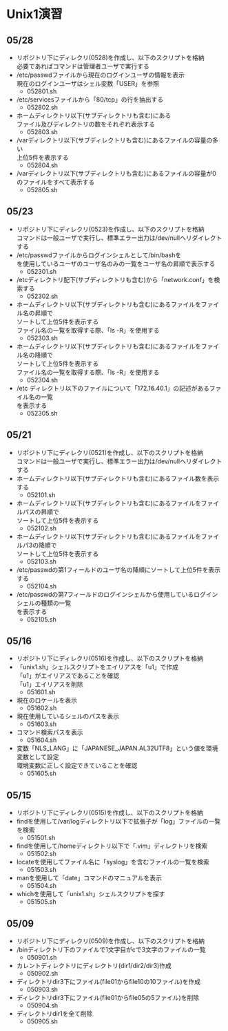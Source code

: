 # Unix1演習

## 05/28

- リポジトリ下にディレクリ(0528)を作成し、以下のスクリプトを格納  
必要であればコマンドは管理者ユーザで実行する
- /etc/passwdファイルから現在のログインユーザの情報を表示  
現在のログインユーザはシェル変数「USER」を参照
    - 052801.sh
- /etc/servicesファイルから「80/tcp」の行を抽出する
    - 052802.sh
- ホームディレクトリ以下(サブディレクトリも含む)にある  
ファイル及びディレクトリの数をそれぞれ表示する
    - 052803.sh
- /varディレクトリ以下(サブディレクトリも含む)にあるファイルの容量の多い  
上位5件を表示する
    - 052804.sh
- /varディレクトリ以下(サブディレクトリも含む)にあるファイルの容量が0  
のファイルをすべて表示する
    - 052805.sh

## 05/23

- リポジトリ下にディレクリ(0523)を作成し、以下のスクリプトを格納  
コマンドは一般ユーザで実行し、標準エラー出力は/dev/nullへリダイレクトする
- /etc/passwdファイルからログインシェルとして/bin/bashを  
を使用しているユーザのユーザ名のみの一覧をユーザ名の昇順で表示する
    - 052301.sh
- /etcディレクトリ配下(サブディレクトリも含む)から「network.conf」を検索する
    - 052302.sh
- ホームディレクトリ以下(サブディレクトリも含む)にあるファイルをファイル名の昇順で  
ソートして上位5件を表示する  
ファイル名の一覧を取得する際、「ls -R」を使用する
    - 052303.sh
- ホームディレクトリ以下(サブディレクトリも含む)にあるファイルをファイル名の降順で  
ソートして上位5件を表示する  
ファイル名の一覧を取得する際、「ls -R」を使用する
    - 052304.sh
- /etc ディレクトリ以下のファイルについて「172.16.40.1」の記述があるファイル名の一覧  
を表示する
    - 052305.sh


## 05/21

- リポジトリ下にディレクリ(0521)を作成し、以下のスクリプトを格納  
コマンドは一般ユーザで実行し、標準エラー出力は/dev/nullへリダイレクトする
- ホームディレクトリ以下(サブディレクトリも含む)にあるファイル数を表示する
    - 052101.sh
- ホームディレクトリ以下(サブディレクトリも含む)にあるファイルをファイルパスの昇順で  
ソートして上位5件を表示する
    - 052102.sh
- ホームディレクトリ以下(サブディレクトリも含む)にあるファイルをファイルパ3の降順で  
ソートして上位5件を表示する
    - 052103.sh
- /etc/passwdの第1フィールドのユーザ名の降順にソートして上位5件を表示する
    - 052104.sh
- /etc/passwdの第7フィールドのログインシェルから使用しているログインシェルの種類の一覧  
を表示する
    - 052105.sh

## 05/16

- リポジトリ下にディレクリ(0516)を作成し、以下のスクリプトを格納
- 「unix1.sh」シェルスクリプトをエイリアスを「u1」で作成  
「u1」がエイリアスであることを確認  
「u1」エイリアスを削除
    - 051601.sh
- 現在のロケールを表示
    - 051602.sh
- 現在使用しているシェルのパスを表示
    - 051603.sh
- コマンド検索パスを表示
    - 051604.sh
- 変数「NLS_LANG」に「JAPANESE_JAPAN.AL32UTF8」という値を環境変数として設定  
環境変数に正しく設定できていることを確認
    - 051605.sh 

## 05/15

- リポジトリ下にディレクリ(0515)を作成し、以下のスクリプトを格納
- findを使用して/var/logディレクトリ以下で拡張子が「log」ファイルの一覧を検索
    - 051501.sh
- findを使用して/homeディレクトリ以下で「.vim」ディレクトリを検索
    - 051502.sh
- locateを使用してファイル名に「syslog」を含むファイルの一覧を検索
    - 051503.sh
- manを使用して「date」コマンドのマニュアルを表示
    - 051504.sh
- whichを使用して「unix1.sh」シェルスクリプトを探す
    - 051505.sh

## 05/09

- リポジトリ下にディレクリ(0509)を作成し、以下のスクリプトを格納
- /binディレクトリ下のファイルで1文字目がcで3文字のファイルの一覧
    - 050901.sh
- カレントディレクトリにディレクトリ(dir1/dir2/dir3)作成
    - 050902.sh
- ディレクトリdir3下にファイル(file01からfile10の10ファイル)を作成
    - 050903.sh
- ディレクトリdir3下にファイル(file01からfile05の5ファイル)を削除
    - 050904.sh
- ディレクトリdir1を全て削除
    - 050905.sh